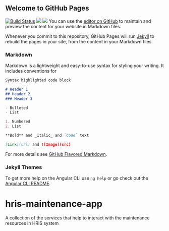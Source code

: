 ## Welcome to GitHub Pages
[![Build Status](https://travis-ci.org/hisptz/hris-maintenance-app.svg?branch=master)](https://travis-ci.org/hisptz/hris-maintenance-app)
<a href="https://codeclimate.com/github/hisptz/hris-maintenance-app/maintainability"><img src="https://api.codeclimate.com/v1/badges/cd6284eddaceed43922f/maintainability" /></a>
<a href="https://codeclimate.com/github/hisptz/hris-maintenance-app/test_coverage"><img src="https://api.codeclimate.com/v1/badges/cd6284eddaceed43922f/test_coverage" /></a>
You can use the [editor on GitHub](https://github.com/hisptz/hris-maintenance-app/edit/master/README.md) to maintain and preview the content for your website in Markdown files.

Whenever you commit to this repository, GitHub Pages will run [Jekyll](https://jekyllrb.com/) to rebuild the pages in your site, from the content in your Markdown files.

### Markdown

Markdown is a lightweight and easy-to-use syntax for styling your writing. It includes conventions for

```markdown
Syntax highlighted code block

# Header 1
## Header 2
### Header 3

- Bulleted
- List

1. Numbered
2. List

**Bold** and _Italic_ and `Code` text

[Link](url) and ![Image](src)
```

For more details see [GitHub Flavored Markdown](https://guides.github.com/features/mastering-markdown/).

### Jekyll Themes

To get more help on the Angular CLI use `ng help` or go check out the [Angular CLI README](https://github.com/angular/angular-cli/blob/master/README.md).

# hris-maintenance-app
A collection of the services that help to interact with the maintenance resources in HRIS system

